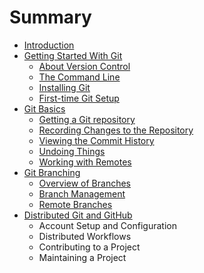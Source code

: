 # Summary

* [Introduction](README.md)
* [Getting Started With Git](getting-started-with-git.md)
  * [About Version Control](getting-started-with-git/about-version-control.md)
  * [The Command Line](getting-started-with-git/the-command-line.md)
  * [Installing Git](getting-started-with-git/installing-git.md)
  * [First-time Git Setup](getting-started-with-git/first-time-git-setup.md)
* [Git Basics](git-basics.md)
  * [Getting a Git repository](git-basics/getting-a-git-repository.md)
  * [Recording Changes to the Repository](git-basics/recording-changes-to-the-repository.md)
  * [Viewing the Commit History](git-basics/viewing-the-commit-history.md)
  * [Undoing Things](git-basics/undoing-things.md)
  * [Working with Remotes](git-basics/working-with-remotes.md)
* [Git Branching](git-branching.md)
  * [Overview of Branches](git-branching/overview-of-branches.md)
  * [Branch Management](git-branching/branch-management.md)
  * [Remote Branches](git-branching/remote-branches.md)
* [Distributed Git and GitHub](distributed-git-and-github.md)
  * Account Setup and Configuration
  * Distributed Workflows
  * Contributing to a Project
  * Maintaining a Project

